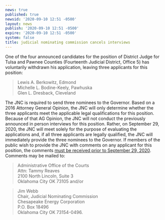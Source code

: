 ```yaml
---
news: true
published: true
newsid: '2020-09-10 12:51 -0500'
layout: news
publish: '2020-09-10 12:51 -0500'
expire: '2020-09-10 12:51 -0500'
system: false
title: judicial nominating commission cancels interviews
---
```

One of the four announced candidates for the position of District Judge for Tulsa and Pawnee Counties (Fourteenth Judicial District, Office 5) has voluntarily withdrawn his application, leaving three applicants for this position:

> Lewis A. Berkowitz, Edmond  
> Michelle L. Bodine-Keely, Pawhuska  
> Glen L. Dresback, Cleveland  

The JNC is required to send three nominees to the Governor. Based on a 2016 Attorney General Opinion, the JNC will only determine whether the three applicants meet the applicable legal qualifications for this position. Because of that AG Opinion, the JNC will not conduct the previously announced in person interviews for this position. Rather, on September 29, 2020, the JNC will meet solely for the purpose of evaluating the applications and, if all three applicants are legally qualified, the JNC will immediately provide the three nominees to the Governor. If members of the public wish to provide the JNC with comments on any applicant for this position, the comments <u>must be received prior to September 29, 2020</u>. Comments may be mailed to:

> Administrative Office of the Courts  
> Attn: Tammy Reaves  
> 2100 North Lincoln, Suite 3  
> Oklahoma City OK 73105 and/or  

> Jim Webb  
> Chair, Judicial Nominating Commission  
> Chesapeake Energy Corporation  
> P.O. Box 18496  
> Oklahoma City OK 73154-0496.

